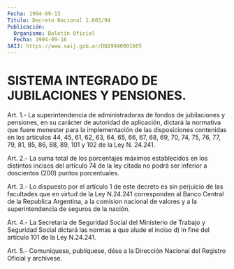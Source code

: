 ```yaml
---
Fecha: 1994-09-13
Título: Decreto Nacional 1.605/94
Publicación:
  Organismo: Boletín Oficial
  Fecha: 1994-09-16
SAIJ: https://www.saij.gob.ar/DN19940001605
---
```

# SISTEMA INTEGRADO DE JUBILACIONES Y PENSIONES.

<a id="1"></a>
Art.  1.-  La superintendencia de administradoras de fondos de jubilaciones  y  pensiones,    en   su  carácter  de  autoridad  de aplicación,  dictará  la  normativa  que  fuere  menester  para  la implementación  de las disposiciones contenidas  en  los  artículos 44, 45, 61, 62, 63,  64,  65,  66,  67, 68, 69, 70, 74, 75, 76, 77, 79, 81, 85, 86, 88, 89, 101 y 102 de la Ley N. 24.241.

<a id="2"></a>
Art. 2.- La suma total de los porcentajes máximos establecidos en los  distintos incisos del artículo 74 de la ley citada no podrá ser inferior a doscientos (200) puntos porcentuales.

<a id="3"></a>
Art. 3.- Lo dispuesto por el artículo 1 de este decreto es sin perjuicio  de  las  facultades  que  en  virtud  de la Ley N.24.241 corresponden  al  Banco  Central  de la Republica Argentina,  a  la comision nacional de valores y a la  superintendencia de seguros de la nación.

<a id="4"></a>
Art.  4.-  La Secretaria de Seguridad Social del Ministerio de Trabajo y Seguridad  Social  dictará  las  normas  a  que  alude el inciso d) in fine del artículo 101 de la Ley N.24.241.

<a id="5"></a>
Art. 5.- Comuníquese, publíquese, dése a la Dirección  Nacional del Registro Oficial y archívese.